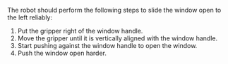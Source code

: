 The robot should perform the following steps to slide the window open to the left reliably:

1. Put the gripper right of the window handle.
2. Move the gripper until it is vertically aligned with the window handle.
3. Start pushing against the window handle to open the window.
4. Push the window open harder.